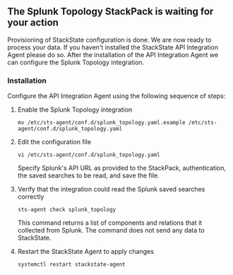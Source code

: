 ## The Splunk Topology StackPack is waiting for your action

Provisioning of StackState configuration is done. We are now ready to process your data. If you haven't installed the StackState API Integration Agent please do so. After the installation of the API Integration Agent  we can configure the Splunk Topology integration.
 
### Installation

Configure the API Integration Agent using the following sequence of steps:

1. Enable the Splunk Topology integration

    ```
    mv /etc/sts-agent/conf.d/splunk_topology.yaml.example /etc/sts-agent/conf.d/splunk_topology.yaml
    ```

1. Edit the configuration file

    ```
    vi /etc/sts-agent/conf.d/splunk_topology.yaml
    ```
  
    Specify Splunk's API URL as provided to the StackPack, authentication, the saved searches to be read, and save the file.


1. Verify that the integration could read the Splunk saved searches correctly 

    ```
    sts-agent check splunk_topology
    ```

    This command returns a list of components and relations that it collected from Splunk. The command does not send any data to StackState.


1. Restart the StackState Agent to apply changes

    ```
    systemctl restart stackstate-agent
    ```

